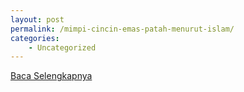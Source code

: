 ```yaml
---
layout: post
permalink: /mimpi-cincin-emas-patah-menurut-islam/
categories:
    - Uncategorized
---
```


[Baca Selengkapnya](/02)